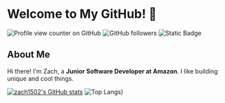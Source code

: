 # Welcome to My GitHub! 👋

![Profile view counter on GitHub](https://komarev.com/ghpvc/?username=zach1502)
![GitHub followers](https://img.shields.io/github/followers/zach1502)
![Static Badge](https://img.shields.io/badge/Times_My_Code_Got_Stolen-5-blue)

## About Me 
Hi there! I'm Zach, a **Junior Software Developer at Amazon**. I like building unique and cool things.

[![zach1502's GitHub stats](https://github-readme-stats.vercel.app/api?username=zach1502&show_icons=true&theme=github_dark)](https://github.com/zach1502/github-readme-stats)
![Top Langs](https://github-readme-stats.vercel.app/api/top-langs/?username=zach1502&size_weight=0.5&count_weight=0.5&langs_count=3&theme=github_dark))
